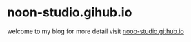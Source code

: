 # noon-studio.gihub.io
welcome to my blog for more detail visit <a href="https://noob-studio.github.io">noob-studio.github.io</a>